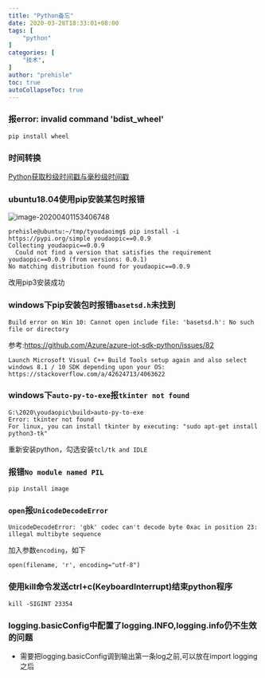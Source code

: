 ```yaml
---
title: "Python备忘"
date: 2020-03-28T18:33:01+08:00
tags: [
    "python"
]
categories: [
    "技术",
]
author: "prehisle"
toc: true
autoCollapseToc: true
---
```



### 报error: invalid command 'bdist_wheel'

```
pip install wheel
```

### 时间转换

[Python获取秒级时间戳与毫秒级时间戳](https://www.cnblogs.com/fangbei/p/python-time.html)

### ubuntu18.04使用pip安装某包时报错

![image-20200401153406748](https://note.youdao.com/yws/public/resource/41112cc5871c7abf8ae2c90c3f174804/xmlnote/image-20200401153406748_4d9d6a45b0f34a249060fa6f5ce92a44/23489)

```
prehisle@ubuntu:~/tmp/tyoudaoimg$ pip install -i https://pypi.org/simple youdaopic==0.0.9
Collecting youdaopic==0.0.9
  Could not find a version that satisfies the requirement youdaopic==0.0.9 (from versions: 0.0.1)
No matching distribution found for youdaopic==0.0.9

```

改用pip3安装成功

### windows下pip安装包时报错`basetsd.h`未找到

```
Build error on Win 10: Cannot open include file: 'basetsd.h': No such file or directory
```

参考:https://github.com/Azure/azure-iot-sdk-python/issues/82

```
Launch Microsoft Visual C++ Build Tools setup again and also select windows 8.1 / 10 SDK depending upon your OS:
https://stackoverflow.com/a/42624713/4063622
```

### windows下`auto-py-to-exe`报`tkinter not found`

```
G:\2020\youdaopic\build>auto-py-to-exe
Error: tkinter not found
For linux, you can install tkinter by executing: "sudo apt-get install python3-tk"
```

重新安装python，勾选安装`tcl/tk and IDLE`

### 报错`No module named PIL`

```
pip install image
```

### `open`报`UnicodeDecodeError`

```
UnicodeDecodeError: 'gbk' codec can't decode byte 0xac in position 23: illegal multibyte sequence
```

加入参数`encoding`，如下

```
open(filename, 'r', encoding="utf-8")
```

### 使用kill命令发送ctrl+c(KeyboardInterrupt)结束python程序
```
kill -SIGINT 23354
```

### logging.basicConfig中配置了logging.INFO,logging.info仍不生效的问题
* 需要把logging.basicConfig调到输出第一条log之前,可以放在import logging之后